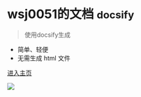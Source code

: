 
# wsj0051的文档 <small>docsify</small>

> 使用docsify生成

- 简单、轻便 
- 无需生成 html 文件

[进入主页](README)

![](https://tva1.sinaimg.cn/large/0075x1TOly1gqwtbj9qz9j32yo1o04qp.jpg)
